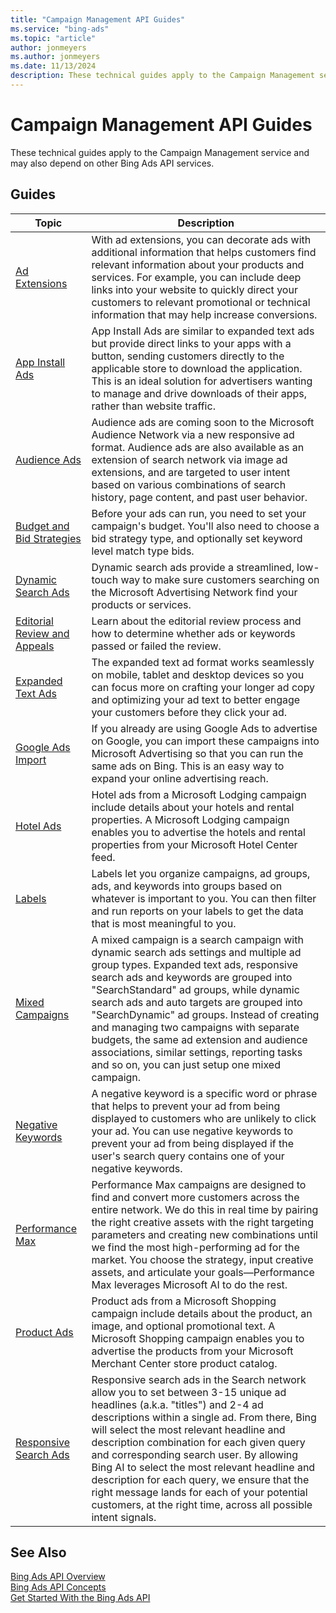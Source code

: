 ```yaml
---
title: "Campaign Management API Guides"
ms.service: "bing-ads"
ms.topic: "article"
author: jonmeyers
ms.author: jonmeyers
ms.date: 11/13/2024
description: These technical guides apply to the Campaign Management service and may also depend on other Bing Ads API services.
---
```

# Campaign Management API Guides

These technical guides apply to the Campaign Management service and may also depend on other Bing Ads API services.  

## Guides

|Topic|Description|
|---------|---------------|
|[Ad Extensions](ad-extensions.md)|With ad extensions, you can decorate ads with additional information that helps customers find relevant information about your products and services. For example, you can include deep links into your website to quickly direct your customers to relevant promotional or technical information that may help increase conversions.|
|[App Install Ads](app-install-ads.md)|App Install Ads are similar to expanded text ads but provide direct links to your apps with a button, sending customers directly to the applicable store to download the application. This is an ideal solution for advertisers wanting to manage and drive downloads of their apps, rather than website traffic.|
|[Audience Ads](audience-ads.md)|Audience ads are coming soon to the Microsoft Audience Network via a new responsive ad format. Audience ads are also available as an extension of search network via image ad extensions, and are targeted to user intent based on various combinations of search history, page content, and past user behavior.|
|[Budget and Bid Strategies](budget-bid-strategies.md)|Before your ads can run, you need to set your campaign's budget. You'll also need to choose a bid strategy type, and optionally set keyword level match type bids. |
|[Dynamic Search Ads](dynamic-search-ads.md)|Dynamic search ads provide a streamlined, low-touch way to make sure customers searching on the Microsoft Advertising Network find your products or services.|
|[Editorial Review and Appeals](editorial-review-appeals.md)|Learn about the editorial review process and how to determine whether ads or keywords passed or failed the review.|
|[Expanded Text Ads](expanded-text-ads.md)|The expanded text ad format works seamlessly on mobile, tablet and desktop devices so you can focus more on crafting your longer ad copy and optimizing your ad text to better engage your customers before they click your ad.|
|[Google Ads Import](google-ads-import.md)|If you already are using Google Ads to advertise on Google, you can import these campaigns into Microsoft Advertising so that you can run the same ads on Bing. This is an easy way to expand your online advertising reach.|
|[Hotel Ads](hotel-ads.md)|Hotel ads from a Microsoft Lodging campaign include details about your hotels and rental properties. A Microsoft Lodging campaign enables you to advertise the hotels and rental properties from your Microsoft Hotel Center feed.|
|[Labels](labels.md)|Labels let you organize campaigns, ad groups, ads, and keywords into groups based on whatever is important to you. You can then filter and run reports on your labels to get the data that is most meaningful to you.|
|[Mixed Campaigns](mixed-campaigns.md)|A mixed campaign is a search campaign with dynamic search ads settings and multiple ad group types. Expanded text ads, responsive search ads and keywords are grouped into "SearchStandard" ad groups, while dynamic search ads and auto targets are grouped into "SearchDynamic" ad groups. Instead of creating and managing two campaigns with separate budgets, the same ad extension and audience associations, similar settings, reporting tasks and so on, you can just setup one mixed campaign.|
|[Negative Keywords](performance-max.md)|A negative keyword is a specific word or phrase that helps to prevent your ad from being displayed to customers who are unlikely to click your ad. You can use negative keywords to prevent your ad from being displayed if the user's search query contains one of your negative keywords.|
|[Performance Max](performance-max.md)|Performance Max campaigns are designed to find and convert more customers across the entire network. We do this in real time by pairing the right creative assets with the right targeting parameters and creating new combinations until we find the most high-performing ad for the market. You choose the strategy, input creative assets, and articulate your goals—Performance Max leverages Microsoft AI to do the rest. |
|[Product Ads](product-ads.md)|Product ads from a Microsoft Shopping campaign include details about the product, an image, and optional promotional text. A Microsoft Shopping campaign enables you to advertise the products from your Microsoft Merchant Center store product catalog.|
|[Responsive Search Ads](responsive-search-ads.md)|Responsive search ads in the Search network allow you to set between 3-15 unique ad headlines (a.k.a. "titles") and 2-4 ad descriptions within a single ad. From there, Bing will select the most relevant headline and description combination for each given query and corresponding search user. By allowing Bing AI to select the most relevant headline and description for each query, we ensure that the right message lands for each of your potential customers, at the right time, across all possible intent signals.|

## See Also

[Bing Ads API Overview](index.md)  
[Bing Ads API Concepts](concepts.md)  
[Get Started With the Bing Ads API](get-started.md)
